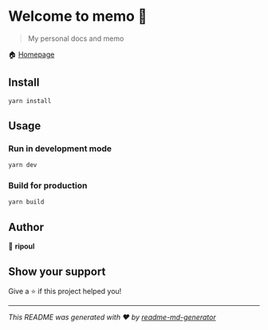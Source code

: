 # Welcome to memo 👋

> My personal docs and memo

🏠 [Homepage](https://memo.ripoul.fr)

## Install

```sh
yarn install
```

## Usage

### Run in development mode

```sh
yarn dev
```

### Build for production

```sh
yarn build
```

## Author

👤 **ripoul**

## Show your support

Give a ⭐️ if this project helped you!

***
_This README was generated with ❤️ by [readme-md-generator](https://github.com/kefranabg/readme-md-generator)_
